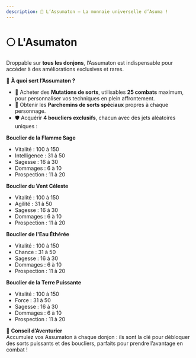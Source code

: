 ```yaml
---
description: 🤖 L’Assumaton — La monnaie universelle d’Asuma !
---
```


# 🌕 L'Asumaton

Droppable sur **tous les donjons**, l’Assumaton est indispensable pour accéder à des améliorations exclusives et rares.

🎯 **À quoi sert l’Assumaton ?**

* 💠 Acheter des **Mutations de sorts**, utilisables **25 combats** maximum, pour personnaliser vos techniques en plein affrontement.
* 📜 Obtenir les **Parchemins de sorts spéciaux** propres à chaque personnage.
* 🛡️ Acquérir **4 boucliers exclusifs**, chacun avec des jets aléatoires uniques :

**Bouclier de la Flamme Sage**

* Vitalité : 100 à 150
* Intelligence : 31 à 50
* Sagesse : 16 à 30
* Dommages : 6 à 10
* Prospection : 11 à 20

**Bouclier du Vent Céleste**

* Vitalité : 100 à 150
* Agilité : 31 à 50
* Sagesse : 16 à 30
* Dommages : 6 à 10
* Prospection : 11 à 20

**Bouclier de l'Eau Éthérée**

* Vitalité : 100 à 150
* Chance : 31 à 50
* Sagesse : 16 à 30
* Dommages : 6 à 10
* Prospection : 11 à 20

**Bouclier de la Terre Puissante**

* Vitalité : 100 à 150
* Force : 31 à 50
* Sagesse : 16 à 30
* Dommages : 6 à 10
* Prospection : 11 à 20

🧠 **Conseil d’Aventurier**\
Accumulez vos Assumaton à chaque donjon : ils sont la clé pour débloquer des sorts puissants et des boucliers, parfaits pour prendre l’avantage en combat !
